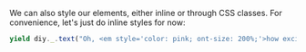 We can also style our elements, either inline or through CSS classes. For convenience, let's just do inline styles for now:

```js
yield diy._.text("Oh, <em style='color: pink; ont-size: 200%;'>how exciting!</em> We're starting the <a href='https://en.wikipedia.org/wiki/Text_(literary_theory)' target='_blank'>text</a> tutorial.");
```
